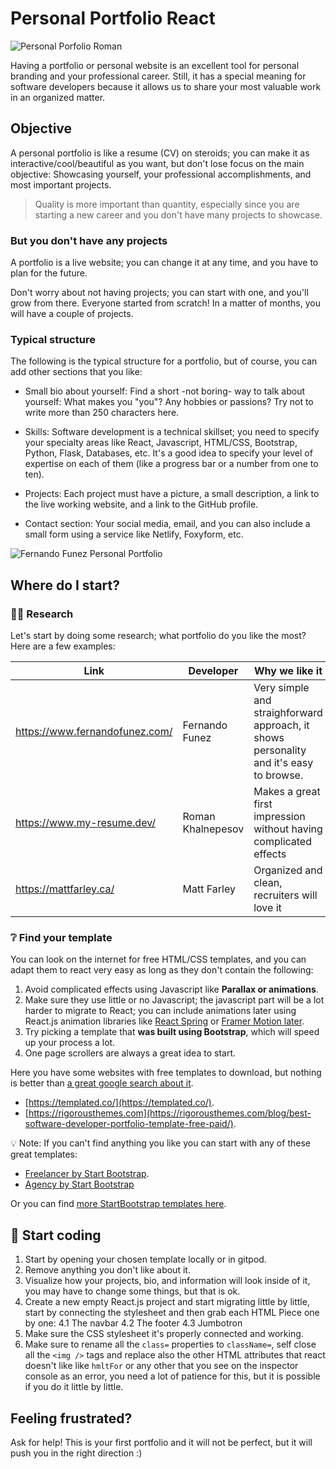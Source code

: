 <!--hide-->
# Personal Portfolio React
<!--endhide--> 

![Personal Porfolio Roman](https://github.com/breatheco-de/exercise-personal-portfolio-react/blob/main/preview.gif?raw=true)

Having a portfolio or personal website is an excellent tool for personal branding and your professional career. Still, it has a special meaning for software developers because it allows us to share your most valuable work in an organized matter.

## Objective

A personal portfolio is like a resume (CV) on steroids; you can make it as interactive/cool/beautiful as you want, but don't lose focus on the main objective: Showcasing yourself, your professional accomplishments, and most important projects.

> Quality is more important than quantity, especially since you are starting a new career and you don't have many projects to showcase.

### But you don't have any projects

A portfolio is a live website; you can change it at any time, and you have to plan for the future. 

Don't worry about not having projects; you can start with one, and you'll grow from there. Everyone started from scratch! In a matter of months, you will have a couple of projects.

### Typical structure

The following is the typical structure for a portfolio, but of course, you can add other sections that you like:

- Small bio about yourself: Find a short -not boring- way to talk about yourself: What makes you "you"? Any hobbies or passions? Try not to write more than 250 characters here.

- Skills: Software development is a technical skillset; you need to specify your specialty areas like React, Javascript, HTML/CSS, Bootstrap, Python, Flask, Databases, etc. It's a good idea to specify your level of expertise on each of them (like a progress bar or a number from one to ten).

- Projects: Each project must have a picture, a small description, a link to the live working website, and a link to the GitHub profile.

- Contact section: Your social media, email, and you can also include a small form using a service like Netlify, Foxyform, etc.

![Fernando Funez Personal Portfolio](https://github.com/breatheco-de/exercise-personal-portfolio-react/blob/main/fernando-funez.png?raw=true)

## Where do I start?

### 👩‍🔬 Research

Let's start by doing some research; what portfolio do you like the most? Here are a few examples: 

| Link                            | Developer         | Why we like it                                                                        |
| ------------------------------- | ---------------   | ------------------------------------------------------------------------------------- |
| https://www.fernandofunez.com/  | Fernando Funez    | Very simple and straighforward approach, it shows personality and it's easy to browse. |
| https://www.my-resume.dev/      | Roman Khalnepesov | Makes a great first impression without having complicated effects                     |
| https://mattfarley.ca/          | Matt Farley       | Organized and clean, recruiters will love it                                          |


### ❔ Find your template

You can look on the internet for free HTML/CSS templates, and you can adapt them to react very easy as long as they don't contain the following:

1. Avoid complicated effects using Javascript like **Parallax or animations**.
2. Make sure they use little or no Javascript; the javascript part will be a lot harder to migrate to React; you can include animations later using React.js animation libraries like [React Spring](https://www.react-spring.io/docs/hooks/examples) or [Framer Motion later](https://www.framer.com/motion/).
3. Try picking a template that **was built using Bootstrap**, which will speed up your process a lot.
4. One page scrollers are always a great idea to start.

Here you have some websites with free templates to download, but nothing is better than [a great google search about it](https://www.google.com/search?q=html+templates+portfolio+software+developer).

- [https://templated.co/](https://templated.co/).
- [https://rigorousthemes.com](https://rigorousthemes.com/blog/best-software-developer-portfolio-template-free-paid/).

💡 Note: If you can't find anything you like you can start with any of these great templates:

- [Freelancer by Start Bootstrap](https://startbootstrap.com/theme/freelancer).
- [Agency by Start Bootstrap](https://startbootstrap.com/theme/agency)

Or you can find [more StartBootstrap templates here](https://startbootstrap.com/themes?showAngular=false&showVue=false&showPro=false).

## 📝 Start coding

1. Start by opening your chosen template locally or in gitpod.
2. Remove anything you don't like about it.
3. Visualize how your projects, bio, and information will look inside of it, you may have to change some things, but that is ok.
4. Create a new empty React.js project and start migrating little by little, start by connecting the stylesheet and then grab each HTML Piece one by one:
  4.1 The navbar
  4.2 The footer
  4.3 Jumbotron
5. Make sure the CSS stylesheet it's properly connected and working.
6. Make sure to rename all the `class=` properties to `className=`, self close all the `<img />` tags and replace also the other HTML attributes that react doesn't like like `hmltFor` or any other that you see on the inspector console as an error, you need a lot of patience for this, but it is possible if you do it little by little.

## Feeling frustrated?

Ask for help! This is your first portfolio and it will not be perfect, but it will push you in the right direction :)
